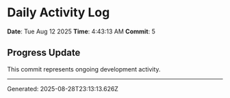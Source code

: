 # Daily Activity Log

**Date**: Tue Aug 12 2025
**Time**: 4:43:13 AM
**Commit**: 5

## Progress Update

This commit represents ongoing development activity.

---
Generated: 2025-08-28T23:13:13.626Z
